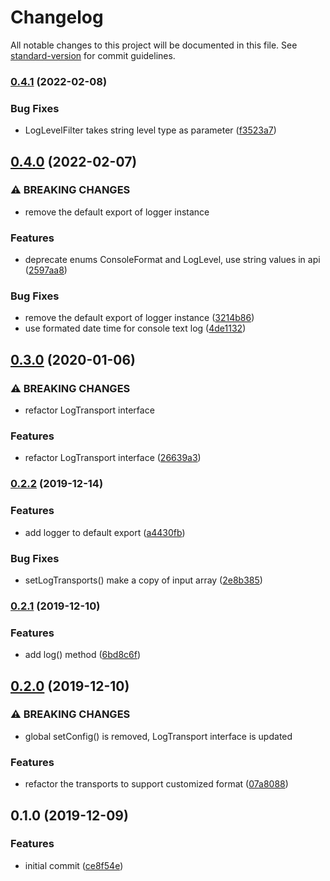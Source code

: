 # Changelog

All notable changes to this project will be documented in this file. See [standard-version](https://github.com/conventional-changelog/standard-version) for commit guidelines.

### [0.4.1](https://github.com/rocwind/kv-logger/compare/v0.4.0...v0.4.1) (2022-02-08)


### Bug Fixes

* LogLevelFilter takes string level type as parameter ([f3523a7](https://github.com/rocwind/kv-logger/commit/f3523a71619fb985d064df20e6c267912d2d8d12))

## [0.4.0](https://github.com/rocwind/kv-logger/compare/v0.3.0...v0.4.0) (2022-02-07)


### ⚠ BREAKING CHANGES

* remove the default export of logger instance

### Features

* deprecate enums ConsoleFormat and LogLevel, use string values in api ([2597aa8](https://github.com/rocwind/kv-logger/commit/2597aa8838bd573c837614eed27834f9e7bf88a6))


### Bug Fixes

* remove the default export of logger instance ([3214b86](https://github.com/rocwind/kv-logger/commit/3214b86abad67e2b85f1b6c2d14aeda4d6d71b0f))
* use formated date time for console text log ([4de1132](https://github.com/rocwind/kv-logger/commit/4de1132d93117eda44bce77aa4a7783e148ac9aa))

## [0.3.0](https://github.com/rocwind/kv-logger/compare/v0.2.2...v0.3.0) (2020-01-06)


### ⚠ BREAKING CHANGES

* refactor LogTransport interface

### Features

* refactor LogTransport interface ([26639a3](https://github.com/rocwind/kv-logger/commit/26639a36743479396a5c6ea70611ac35c25f92a7))

### [0.2.2](https://github.com/rocwind/kv-logger/compare/v0.2.1...v0.2.2) (2019-12-14)


### Features

* add logger to default export ([a4430fb](https://github.com/rocwind/kv-logger/commit/a4430fb2429b2f2b331056655588cef1e9014ba1))


### Bug Fixes

* setLogTransports() make a copy of input array ([2e8b385](https://github.com/rocwind/kv-logger/commit/2e8b385abacdc2d13eadf57f8f852d41c573580e))

### [0.2.1](https://github.com/rocwind/kv-logger/compare/v0.2.0...v0.2.1) (2019-12-10)


### Features

* add log() method ([6bd8c6f](https://github.com/rocwind/kv-logger/commit/6bd8c6f4b4c713ecbe5a4fce0696a449c1b50864))

## [0.2.0](https://github.com/rocwind/kv-logger/compare/v0.1.0...v0.2.0) (2019-12-10)


### ⚠ BREAKING CHANGES

* global setConfig() is removed, LogTransport interface is updated

### Features

* refactor the transports to support customized format ([07a8088](https://github.com/rocwind/kv-logger/commit/07a8088b51196d91ad2420c643050acd5cb4c64a))

## 0.1.0 (2019-12-09)


### Features

* initial commit ([ce8f54e](https://github.com/rocwind/kv-logger/commit/ce8f54e26607081151ebe2d732421c930854e250))
